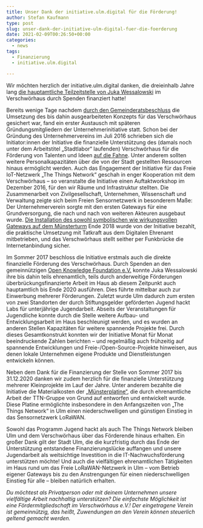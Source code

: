```yaml
---
title: Unser Dank der initiative.ulm.digital für die Förderung!
author: Stefan Kaufmann
type: post
slug: unser-dank-der-initiative-ulm-digital-fuer-die-foerderung
date: 2021-02-09T00:26:50+00:00
categories:
  - news
tags:
  - Finanzierung
  - initiative.ulm.digital

---
```

Wir möchten herzlich der initiative.ulm.digital danken, die dreieinhalb Jahre lang [die hauptamtliche Teilzeitstelle von Juka Wessalowski][1] im Verschwörhaus durch Spenden finanziert hatte!

Bereits wenige Tage nachdem [durch den Gemeinderatsbeschluss][2] die Umsetzung des bis dahin ausgearbeiteten Konzepts für das Verschwörhaus gesichert war, fand ein erster Austausch mit späteren Gründungsmitgliedern der Unternehmerinitiative statt. Schon bei der Gründung des Unternehmervereins im Juli 2016 schrieben sich die Initiator:innen der Initiative die finanzielle Unterstützung des (damals noch unter dem Arbeitstitel „Stadtlabor“ laufenden) Verschwörhaus für die Förderung von Talenten und Ideen [auf die Fahne][3]. Unter anderem sollten weitere Personalkapazitäten über die von der Stadt gestellten Ressourcen hinaus ermöglicht werden. Auch das Engagement der Initiative für das Freie IoT-Netzwerk „The Things Network“ geschah in enger Kooperation mit dem Verschwörhaus – so veranstalte die Initiative einen Auftaktworkshop im Dezember 2016, für den wir Räume und Infrastruktur stellten. Die Zusammenarbeit von Zivilgesellschaft, Unternehmen, Wissenschaft und Verwaltung zeigte sich beim Freien Sensornetzwerk in besonderem Maße: Der Unternehmerverein sorgte mit den ersten Gateways für eine Grundversorgung, die nach und nach von weiteren Akteuren ausgebaut wurde. [Die Installation des sowohl symbolischen wie wirkungsvollen Gateways auf dem Münsterturm][4] Ende 2018 wurde von der Initiative bezahlt, die praktische Umsetzung mit Tatkraft aus dem Digitalen Ehrenamt mitbetrieben, und das Verschwörhaus stellt seither per Funkbrücke die Internetanbindung sicher.

Im Sommer 2017 beschloss die Initiative erstmals auch die direkte finanzielle Förderung des Verschwörhaus. Durch Spenden an den gemeinnützigen [Open Knowledge Foundation e.V.][5] konnte Juka Wessalowski ihre bis dahin teils ehrenamtlich, teils durch anderweitige Förderungen überbrückungsfinanzierte Arbeit im Haus ab diesem Zeitpunkt auch hauptamtlich bis Ende 2020 ausführen. Dies führte mittelbar auch zur Einwerbung mehrerer Förderungen. Zuletzt wurde Ulm dadurch zum ersten von zwei Standorten der durch Stiftungsgelder geförderten Jugend hackt Labs für unterjährige Jugendarbeit. Abseits der Veranstaltungen für Jugendliche konnte durch die Stelle weitere Aufbau- und Entwicklungsarbeit im Haus beschleunigt werden, und es wurden an anderen Stellen Kapazitäten für weitere spannende Projekte frei. Durch dieses Gesamtkonstrukt konnten wir der Initiative Monat für Monat beeindruckende Zahlen berichten – und regelmäßig auch frühzeitig auf spannende Entwicklungen und Freie-/Open-Source-Projekte hinweisen, aus denen lokale Unternehmen eigene Produkte und Dienstleistungen entwickeln können.

Neben dem Dank für die Finanzierung der Stelle von Sommer 2017 bis 31.12.2020 danken wir zudem herzlich für die finanzielle Unterstützung mehrerer Kleinprojekte im Lauf der Jahre. Unter anderem bezahlte die Initiative die Materialkosten der [„Münsterplatine“][6], die durch ehrenamtliche Arbeit der TTN-Gruppe von Grund auf entworfen und entwickelt wurde. Diese Platine ermöglichte insbesondere in den Anfangszeiten von „The Things Network“ in Ulm einen niederschwelligen und günstigen Einstieg in das Sensornetzwerk LoRaWAN.

Sowohl das Programm Jugend hackt als auch The Things Network bleiben Ulm und dem Verschwörhaus über das Förderende hinaus erhalten. Ein großer Dank gilt der Stadt Ulm, die die kurzfristig durch das Ende der Unterstützung entstandene Finanzierungslücke auffangen und unsere Jugendarbeit als weitsichtige Investition in die IT-Nachwuchsförderung unterstützen möchte! Und auch die vielfältigen ehrenamtlichen Tätigkeiten im Haus rund um das Freie LoRaWAN-Netzwerk in Ulm – vom Betrieb eigener Gateways bis zu den Anstrengungen für einen niederschwelligen Einstieg für alle – bleiben natürlich erhalten.

_Du möchtest als Privatperson oder mit deinem Unternehmen unsere vielfältige Arbeit nachhaltig unterstützen? Die einfachste Möglichkeit ist eine Fördermitgliedschaft im Verschwörhaus e.V.! Der eingetragene Verein ist gemeinnützig, das heißt, Zuwendungen an den Verein können steuerlich geltend gemacht werden._

 [1]: /danke-fuer-alles-juka/
 [2]: /der-gemeinderat-findet-uns-cool-o/
 [3]: https://www.swp.de/suedwesten/staedte/ulm/verein-_inititiative.ulm.digital_-macht-ulm-fit-fuers-digitale-zeitalter-22912141.html
 [4]: https://lora.ulm-digital.com/blog/gateway-auf-dem-ulmer-muenster
 [5]: https://okfn.de/
 [6]: https://lora.ulm-digital.com/blog/die-ttn-ulm-platine